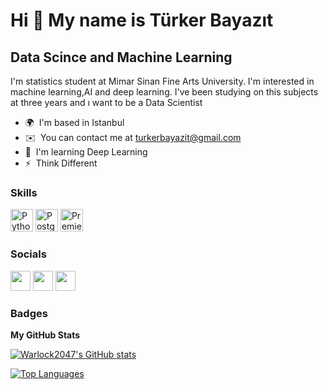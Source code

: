 Hi 👋 My name is Türker Bayazıt
===============================

Data Scince and Machine Learning
--------------------------------

I'm statistics student at Mimar Sinan Fine Arts University. I'm interested in machine learning,AI and deep learning. I've been studying on this subjects at three years and ı want to be a Data Scientist

* 🌍  I'm based in Istanbul
* ✉️  You can contact me at [turkerbayazit@gmail.com](mailto:turkerbayazit@gmail.com)
* 🧠  I'm learning Deep Learning
* ⚡  Think Different

### Skills

<p align="left">
<a href="https://www.python.org/" target="_blank" rel="noreferrer"><img src="https://raw.githubusercontent.com/danielcranney/readme-generator/main/public/icons/skills/python-colored.svg" width="36" height="36" alt="Python" /></a>
<a href="https://www.postgresql.org/" target="_blank" rel="noreferrer"><img src="https://raw.githubusercontent.com/danielcranney/readme-generator/main/public/icons/skills/postgresql-colored.svg" width="36" height="36" alt="PostgreSQL" /></a>
<a href="https://www.adobe.com/uk/products/premiere.html" target="_blank" rel="noreferrer"><img src="https://raw.githubusercontent.com/danielcranney/readme-generator/main/public/icons/skills/premierepro-colored-dark.svg" width="36" height="36" alt="Premiere Pro" /></a>
</p>


### Socials

<p align="left"> <a href="https://discord.com/users/259349695627919360" target="_blank" rel="noreferrer"><img src="https://raw.githubusercontent.com/danielcranney/readme-generator/main/public/icons/socials/discord.svg" width="32" height="32" /></a> <a href="https://www.github.com/Warlock2047" target="_blank" rel="noreferrer"><img src="https://raw.githubusercontent.com/danielcranney/readme-generator/main/public/icons/socials/github-dark.svg" width="32" height="32" /></a> <a href="https://www.linkedin.com/in/türker-bayazıt/" target="_blank" rel="noreferrer"><img src="https://raw.githubusercontent.com/danielcranney/readme-generator/main/public/icons/socials/linkedin.svg" width="32" height="32" /></a></p>

### Badges

<b>My GitHub Stats</b>

<a href="http://www.github.com/Warlock2047"><img src="https://github-readme-stats.vercel.app/api?username=Warlock2047&show_icons=true&hide=issues,&title_color=ef4444&text_color=facc15&icon_color=ef4444&bg_color=0f172a&hide_border=true&show_icons=true" alt="Warlock2047's GitHub stats" /></a>

<a href="https://github.com/Warlock2047" align="left"><img src="https://github-readme-stats.vercel.app/api/top-langs/?username=Warlock2047&langs_count=10&title_color=ef4444&text_color=facc15&icon_color=ef4444&bg_color=0f172a&hide_border=true&locale=en&custom_title=Top%20%Languages" alt="Top Languages" /></a>
